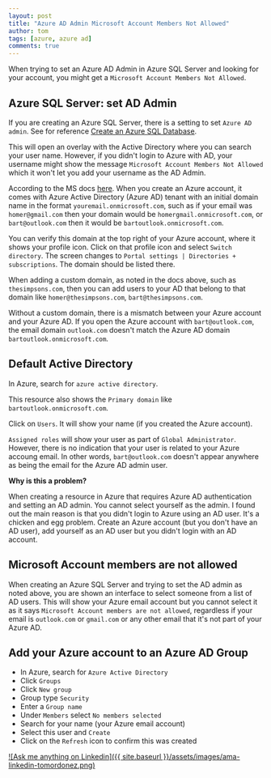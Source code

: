 ```yaml
---
layout: post
title: "Azure AD Admin Microsoft Account Members Not Allowed"
author: tom
tags: [azure, azure ad]
comments: true
---
```


When trying to set an Azure AD Admin in Azure SQL Server and looking for your account, you might get a `Microsoft Account Members Not Allowed`.

## Azure SQL Server: set AD Admin

If you are creating an Azure SQL Server, there is a setting to set `Azure AD admin`. See for reference [Create an Azure SQL Database](../azure-sql-database/).

This will open an overlay with the Active Directory where you can search your user name. However, if you didn't login to Azure with AD, your username might show the message `Microsoft Account Members Not Allowed` which it won't let you add your username as the AD Admin.

According to the MS docs [here](https://learn.microsoft.com/en-us/azure/active-directory/fundamentals/add-custom-domain). When you create an Azure account, it comes with Azure Active Directory (Azure AD) tenant with an initial domain name in the format `youremail.onmicrosoft.com`, such as if your email was `homer@gmail.com` then your domain would be `homergmail.onmicrosoft.com`, or `bart@outlook.com` then it would be `bartoutlook.onmicrosoft.com`.

You can verify this domain at the top right of your Azure account, where it shows your profile icon. Click on that profile icon and select `Switch directory`. The screen changes to `Portal settings | Directories + subscriptions`. The domain should be listed there.

When adding a custom domain, as noted in the docs above, such as `thesimpsons.com`, then you can add users to your AD that belong to that domain like `homer@thesimpsons.com`, `bart@thesimpsons.com`.

Without a custom domain, there is a mismatch between your Azure account and your Azure AD. If you open the Azure account with `bart@outlook.com`, the email domain `outlook.com` doesn't match the Azure AD domain `bartoutlook.onmicrosoft.com`.

## Default Active Directory

In Azure, search for `azure active directory`.

This resource also shows the `Primary domain` like `bartoutlook.onmicrosoft.com`.

Click on `Users`. It will show your name (if you created the Azure account).

`Assigned roles` will show your user as part of `Global Administrator`. However, there is no indication that your user is related to your Azure accoung email. In other words, `bart@outlook.com` doesn't appear anywhere as being the email for the Azure AD admin user.

**Why is this a problem?**

When creating a resource in Azure that requires Azure AD authentication and setting an AD admin. You cannot select yourself as the admin. I found out the main reason is that you didn't login to Azure using an AD user. It's a chicken and egg problem. Create an Azure account (but you don't have an AD user), add yourself as an AD user but you didn't login with an AD account.

## Microsoft Account members are not allowed

When creating an Azure SQL Server and trying to set the AD admin as noted above, you are shown an interface to select someone from a list of AD users. This will show your Azure email account but you cannot select it as it says `Microsoft Account members are not allowed`, regardless if your email is `outlook.com` or `gmail.com` or any other email that it's not part of your Azure AD.

## Add your Azure account to an Azure AD Group

* In Azure, search for `Azure Active Directory`
* Click `Groups`
* Click `New group`
* Group type `Security`
* Enter a `Group name`
* Under `Members` select `No members selected`
* Search for your name (your Azure email account)
* Select this user and `Create`
* Click on the `Refresh` icon to confirm this was created


[![Ask me anything on Linkedin]({{ site.baseurl }}/assets/images/ama-linkedin-tomordonez.png)](https://www.linkedin.com/in/tomordonez/)
